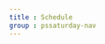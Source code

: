 ```yaml
---
title : Schedule
group : pssaturday-nav
---
```


<!--  only user Front Matter  -->
<!--  CONTENT IN _pssaturday\ -->